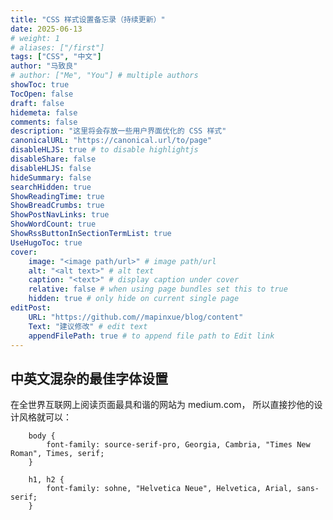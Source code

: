 ```yaml
---
title: "CSS 样式设置备忘录（持续更新）"
date: 2025-06-13
# weight: 1
# aliases: ["/first"]
tags: ["CSS", "中文"]
author: "马致良"
# author: ["Me", "You"] # multiple authors
showToc: true
TocOpen: false
draft: false
hidemeta: false
comments: false
description: "这里将会存放一些用户界面优化的 CSS 样式"
canonicalURL: "https://canonical.url/to/page"
disableHLJS: true # to disable highlightjs
disableShare: false
disableHLJS: false
hideSummary: false
searchHidden: true
ShowReadingTime: true
ShowBreadCrumbs: true
ShowPostNavLinks: true
ShowWordCount: true
ShowRssButtonInSectionTermList: true
UseHugoToc: true
cover:
    image: "<image path/url>" # image path/url
    alt: "<alt text>" # alt text
    caption: "<text>" # display caption under cover
    relative: false # when using page bundles set this to true
    hidden: true # only hide on current single page
editPost:
    URL: "https://github.com//mapinxue/blog/content"
    Text: "建议修改" # edit text
    appendFilePath: true # to append file path to Edit link
---
```




## 中英文混杂的最佳字体设置   
在全世界互联网上阅读页面最具和谐的网站为 medium.com， 所以直接抄他的设计风格就可以：   
```
    body {
        font-family: source-serif-pro, Georgia, Cambria, "Times New Roman", Times, serif;
    }

    h1, h2 {
        font-family: sohne, "Helvetica Neue", Helvetica, Arial, sans-serif;
    }
```
   

